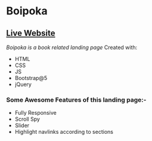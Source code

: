 # Boipoka
## [Live Website](https://tanvirwebtech.github.io/boipoka/) 

*Boipoka is a book related landing page*
Created with:
- HTML
- CSS
- JS
- Bootstrap@5
- jQuery 

### Some Awesome Features of this landing page:- 
- Fully Responsive
- Scroll Spy
- Slider
- Highlight navlinks according to sections
